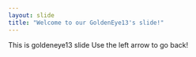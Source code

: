 ```yaml
---
layout: slide
title: "Welcome to our GoldenEye13's slide!"
---
```

This is goldeneye13 slide
Use the left arrow to go back!